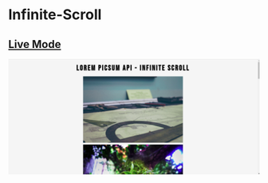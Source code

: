 # Infinite-Scroll

## [Live Mode](https://maiagabrielc.github.io/Infinite-Scroll/)

![Preview](./infinite-scroll.png)